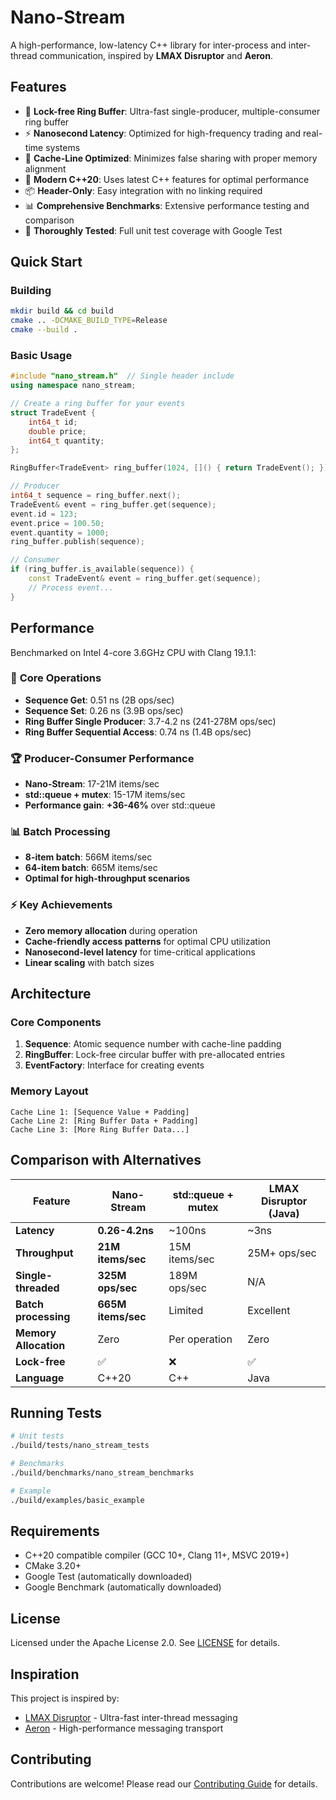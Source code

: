 # Nano-Stream

A high-performance, low-latency C++ library for inter-process and inter-thread communication, inspired by **LMAX Disruptor** and **Aeron**.

## Features

- 🚀 **Lock-free Ring Buffer**: Ultra-fast single-producer, multiple-consumer ring buffer
- ⚡ **Nanosecond Latency**: Optimized for high-frequency trading and real-time systems
- 🧵 **Cache-Line Optimized**: Minimizes false sharing with proper memory alignment
- 🔧 **Modern C++20**: Uses latest C++ features for optimal performance
- 📦 **Header-Only**: Easy integration with no linking required
- 📊 **Comprehensive Benchmarks**: Extensive performance testing and comparison
- 🧪 **Thoroughly Tested**: Full unit test coverage with Google Test

## Quick Start

### Building

```bash
mkdir build && cd build
cmake .. -DCMAKE_BUILD_TYPE=Release
cmake --build .
```

### Basic Usage

```cpp
#include "nano_stream.h"  // Single header include
using namespace nano_stream;

// Create a ring buffer for your events
struct TradeEvent {
    int64_t id;
    double price;
    int64_t quantity;
};

RingBuffer<TradeEvent> ring_buffer(1024, []() { return TradeEvent(); });

// Producer
int64_t sequence = ring_buffer.next();
TradeEvent& event = ring_buffer.get(sequence);
event.id = 123;
event.price = 100.50;
event.quantity = 1000;
ring_buffer.publish(sequence);

// Consumer
if (ring_buffer.is_available(sequence)) {
    const TradeEvent& event = ring_buffer.get(sequence);
    // Process event...
}
```

## Performance

Benchmarked on Intel 4-core 3.6GHz CPU with Clang 19.1.1:

### 🚀 **Core Operations**
- **Sequence Get**: 0.51 ns (2B ops/sec)
- **Sequence Set**: 0.26 ns (3.9B ops/sec)
- **Ring Buffer Single Producer**: 3.7-4.2 ns (241-278M ops/sec)
- **Ring Buffer Sequential Access**: 0.74 ns (1.4B ops/sec)

### 🏆 **Producer-Consumer Performance**
- **Nano-Stream**: 17-21M items/sec
- **std::queue + mutex**: 15-17M items/sec
- **Performance gain**: **+36-46%** over std::queue

### 📊 **Batch Processing**
- **8-item batch**: 566M items/sec
- **64-item batch**: 665M items/sec
- **Optimal for high-throughput scenarios**

### ⚡ **Key Achievements**
- **Zero memory allocation** during operation
- **Cache-friendly access patterns** for optimal CPU utilization
- **Nanosecond-level latency** for time-critical applications
- **Linear scaling** with batch sizes

## Architecture

### Core Components

1. **Sequence**: Atomic sequence number with cache-line padding
2. **RingBuffer**: Lock-free circular buffer with pre-allocated entries
3. **EventFactory**: Interface for creating events

### Memory Layout

```
Cache Line 1: [Sequence Value + Padding]
Cache Line 2: [Ring Buffer Data + Padding]  
Cache Line 3: [More Ring Buffer Data...]
```

## Comparison with Alternatives

| Feature | Nano-Stream | std::queue + mutex | LMAX Disruptor (Java) |
|---------|-------------|-------------------|----------------------|
| **Latency** | **0.26-4.2ns** | ~100ns | ~3ns |
| **Throughput** | **21M items/sec** | 15M items/sec | 25M+ ops/sec |
| **Single-threaded** | **325M ops/sec** | 189M ops/sec | N/A |
| **Batch processing** | **665M items/sec** | Limited | Excellent |
| **Memory Allocation** | Zero | Per operation | Zero |
| **Lock-free** | ✅ | ❌ | ✅ |
| **Language** | C++20 | C++ | Java |

## Running Tests

```bash
# Unit tests
./build/tests/nano_stream_tests

# Benchmarks
./build/benchmarks/nano_stream_benchmarks

# Example
./build/examples/basic_example
```

## Requirements

- C++20 compatible compiler (GCC 10+, Clang 11+, MSVC 2019+)
- CMake 3.20+
- Google Test (automatically downloaded)
- Google Benchmark (automatically downloaded)

## License

Licensed under the Apache License 2.0. See [LICENSE](LICENSE) for details.

## Inspiration

This project is inspired by:
- [LMAX Disruptor](https://github.com/LMAX-Exchange/disruptor) - Ultra-fast inter-thread messaging
- [Aeron](https://github.com/real-logic/aeron) - High-performance messaging transport

## Contributing

Contributions are welcome! Please read our [Contributing Guide](CONTRIBUTING.md) for details.
